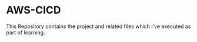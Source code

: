 # AWS-CICD
This Repository contains the project and related files which i've executed as part of learning.
